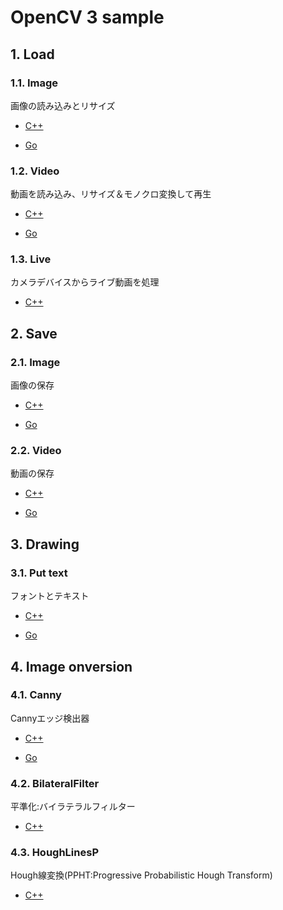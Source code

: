 # OpenCV 3 sample

## 1. Load

### 1.1. Image

画像の読み込みとリサイズ

* [C++](./cpp/load/load_image_sample)

* [Go](./golang/load/load_image_sample)

### 1.2. Video

動画を読み込み、リサイズ＆モノクロ変換して再生

* [C++](./cpp/load/load_video_sample)

* [Go](./golang/load/load_video_sample)

### 1.3. Live

カメラデバイスからライブ動画を処理

* [C++](./cpp/load/load_live_sample)

## 2. Save

### 2.1. Image

画像の保存

* [C++](./cpp/save/save_image_sample)

* [Go](./golang/save/save_image_sample)

### 2.2. Video

動画の保存

* [C++](./cpp/save/save_video_sample)

* [Go](./golang/save/save_video_sample)

## 3. Drawing

### 3.1. Put text

フォントとテキスト

 * [C++](./cpp/drawing/put_text_sample)

 * [Go](./golang/drawing/put_text_sample)

## 4. Image onversion

### 4.1. Canny

Cannyエッジ検出器

 * [C++](./cpp/Image_onversion/canny)
 
 * [Go](./golang/Image_onversion/canny)
 
### 4.2. BilateralFilter

平準化:バイラテラルフィルター

 * [C++](./cpp/Image_onversion/bilateral_filter)

  
### 4.3. HoughLinesP

Hough線変換(PPHT:Progressive Probabilistic Hough Transform)

 * [C++](./cpp/Image_onversion/hough_line)